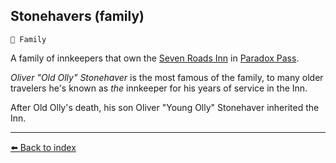 ## Stonehavers (family)

`🪪 Family`

A family of innkeepers that own the [Seven Roads Inn](../refs/seven_roads_inn.md) in [Paradox Pass](../refs/paradox_pass.md).

_Oliver "Old Olly" Stonehaver_ is the most famous of the family, to many older travelers he's known as *the* innkeeper for his years of service in the Inn.

After Old Olly's death, his son Oliver "Young Olly" Stonehaver inherited the Inn.


----------
[⬅️ Back to index](../refs/#3d30_s)